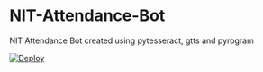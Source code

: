 # NIT-Attendance-Bot
NIT Attendance Bot created using pytesseract, gtts and pyrogram

[![Deploy](https://www.herokucdn.com/deploy/button.svg)](https://heroku.com/deploy)
